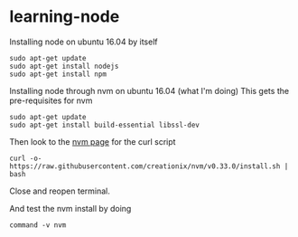 # learning-node

Installing node on ubuntu 16.04 by itself
```console
sudo apt-get update
sudo apt-get install nodejs
sudo apt-get install npm
```

Installing node through nvm on ubuntu 16.04 (what I'm doing)
This gets the pre-requisites for nvm
```console
sudo apt-get update
sudo apt-get install build-essential libssl-dev
```

Then look to the [nvm page](https://github.com/creationix/nvm) for the curl script
```console
curl -o- https://raw.githubusercontent.com/creationix/nvm/v0.33.0/install.sh | bash
```
Close and reopen terminal.

And test the nvm install by doing
```console
command -v nvm
```
